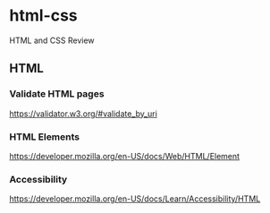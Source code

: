 # html-css

HTML and CSS Review

## HTML

### Validate HTML pages

https://validator.w3.org/#validate_by_uri

### HTML Elements

https://developer.mozilla.org/en-US/docs/Web/HTML/Element

### Accessibility

https://developer.mozilla.org/en-US/docs/Learn/Accessibility/HTML
